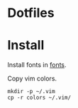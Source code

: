 Dotfiles
===

# Install

Install fonts in [fonts](fonts/).

Copy vim colors.
```
mkdir -p ~/.vim
cp -r colors ~/.vim/
```
